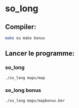 # so_long

## Compiler:

```bash
make ou make bonus
```
## Lancer le programme:

### so_long
```bash
./so_long maps/map
```

### so_long bonus
```bash
./so_long maps/mapbonus.ber
```
